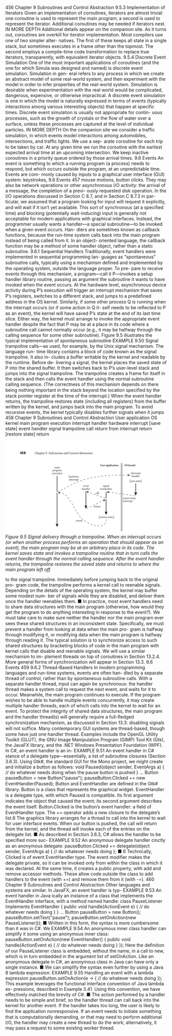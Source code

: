 456
Chapter 9 Subroutines and Control Abstraction
9.5.3 Implementation of Iterators
Given an implementation of coroutines, iterators are almost trivial: one coroutine
is used to represent the main program; a second is used to represent the iterator.
Additional coroutines may be needed if iterators nest.
IN MORE DEPTH
Additional details appear on the companion site. As it turns out, coroutines are
overkill for iterator implementation. Most compilers use one of two simpler alter-
natives. The ﬁrst of these keeps all state in a single stack, but sometimes executes
in a frame other than the topmost. The second employs a compile-time code
transformation to replace true iterators, transparently, with equivalent iterator
objects.
9.5.4 Discrete Event Simulation
One of the most important applications of coroutines (and the one for which
Simula was designed and named) is discrete event simulation. Simulation in gen-
eral refers to any process in which we create an abstract model of some real-world
system, and then experiment with the model in order to infer properties of the
real-world system. Simulation is desirable when experimentation with the real
world would be complicated, dangerous, expensive, or otherwise impractical. A
discrete event simulation is one in which the model is naturally expressed in terms
of events (typically interactions among various interesting objects) that happen
at speciﬁc times. Discrete event simulation is usually not appropriate for contin-
uous processes, such as the growth of crystals or the ﬂow of water over a surface,
unless these processes are captured at the level of individual particles.
IN MORE DEPTH
On the companion site we consider a trafﬁc simulation, in which events model
interactions among automobiles, intersections, and trafﬁc lights. We use a sep-
arate coroutine for each trip to be taken by car. At any given time we run the
coroutine with the earliest expected arrival time at an upcoming intersection. We
keep inactive coroutines in a priority queue ordered by those arrival times.
9.6
Events
An event is something to which a running program (a process) needs to respond,
but which occurs outside the program, at an unpredictable time. Events are com-
monly caused by inputs to a graphical user interface (GUI) system: keystrokes,
9.6 Events
457
mouse motions, button clicks. They may also be network operations or other
asynchronous I/O activity: the arrival of a message, the completion of a previ-
ously requested disk operation.
In the I/O operations discussed in Section C 8.7, and in Section C 8.7.3 in par-
ticular, we assumed that a program looking for input will request it explicitly, and
will wait if it isn’t yet available. This sort of synchronous (at a speciﬁed time) and
blocking (potentially wait-inducing) input is generally not acceptable for modern
applications with graphical interfaces. Instead, the programmer usually wants a
handler—a special subroutine—to be invoked when a given event occurs. Han-
dlers are sometimes known as callback functions, because the run-time system
calls back into the main program instead of being called from it. In an object-
oriented language, the callback function may be a method of some handler object,
rather than a static subroutine.
9.6.1 Sequential Handlers
Traditionally, event handlers were implemented in sequential programming lan-
guages as “spontaneous” subroutine calls, typically using a mechanism deﬁned
and implemented by the operating system, outside the language proper. To pre-
pare to receive events through this mechanism, a program—call it P—invokes
a setup handler library routine, passing as argument the subroutine it wants to
have invoked when the event occurs.
At the hardware level, asynchronous device activity during P’s execution will
trigger an interrupt mechanism that saves P’s registers, switches to a different
stack, and jumps to a predeﬁned address in the OS kernel. Similarly, if some
other process Q is running when the interrupt occurs (or if some action in Q it-
self needs to be reﬂected to P as an event), the kernel will have saved P’s state at
the end of its last time slice. Either way, the kernel must arrange to invoke the
appropriate event handler despite the fact that P may be at a place in its code
where a subroutine call cannot normally occur (e.g., it may be halfway through
the calling sequence for some other subroutine).
Figure 9.5 illustrates the typical implementation of spontaneous subroutine
EXAMPLE 9.50
Signal trampoline
calls—as used, for example, by the Unix signal mechanism.
The language run-
time library contains a block of code known as the signal trampoline. It also in-
cludes a buffer writable by the kernel and readable by the runtime. Before de-
livering a signal, the kernel places the saved state of P into the shared buffer. It
then switches back to P’s user-level stack and jumps into the signal trampoline.
The trampoline creates a frame for itself in the stack and then calls the event
handler using the normal subroutine calling sequence. (The correctness of this
mechanism depends on there being nothing important in the stack beyond the
location speciﬁed by the stack pointer register at the time of the interrupt.) When
the event handler returns, the trampoline restores state (including all registers)
from the buffer written by the kernel, and jumps back into the main program. To
avoid recursive events, the kernel typically disables further signals when it jumps
458
Chapter 9 Subroutines and Control Abstraction
User application
OS kernel
main
program
execution
interrupt
handler
hardware
interrupt
[save state]
event
handler
signal
trampoline
call
return from
interrupt
return
[restore state]
return


![Figure 9.5 Signal delivery...](images/page_491_caption_Figure%209.5%20Signal%20delivery%20through%20a%20trampoline.%20When%20an%20interrupt%20occurs%20%28or%20when%20another%20process%20p.png)
*Figure 9.5 Signal delivery through a trampoline. When an interrupt occurs (or when another process performs an operation that should appear as an event), the main program may be at an arbitrary place in its code. The kernel saves state and invokes a trampoline routine that in turn calls the event handler through the normal calling sequence. After the event handler returns, the trampoline restores the saved state and returns to where the main program left off.*

to the signal trampoline. Immediately before jumping back to the original pro-
gram code, the trampoline performs a kernel call to reenable signals. Depending
on the details of the operating system, the kernel may buffer some modest num-
ber of signals while they are disabled, and deliver them once the handler reenables
them.
■
In practice, most event handlers need to share data structures with the main
program (otherwise, how would they get the program to do anything interesting
in response to the event?). We must take care to make sure neither the handler
nor the main program ever sees these shared structures in an inconsistent state.
Speciﬁcally, we must prevent a handler from looking at data when the main pro-
gram is halfway through modifying it, or modifying data when the main program
is halfway through reading it. The typical solution is to synchronize access to such
shared structures by bracketing blocks of code in the main program with kernel
calls that disable and reenable signals. We will use a similar mechanism to im-
plement threads on top of coroutines in Section 13.2.4. More general forms of
synchronization will appear in Section 13.3.
9.6 Events
459
9.6.2 Thread-Based Handlers
In modern programming languages and run-time systems, events are often han-
dled by a separate thread of control, rather than by spontaneous subroutine calls.
With a separate handler thread, input can again be synchronous: the handler
thread makes a system call to request the next event, and waits for it to occur.
Meanwhile, the main program continues to execute. If the program wishes to
be able to handle multiple events concurrently, it may create multiple handler
threads, each of which calls into the kernel to wait for an event. To protect the
integrity of shared data structures, the main program and the handler thread(s)
will generally require a full-ﬂedged synchronization mechanism, as discussed in
Section 13.3: disabling signals will not sufﬁce.
Many contemporary GUI systems are thread-based, though some have just one
handler thread. Examples include the OpenGL Utility Toolkit (GLUT), the GNU
Image Manipulation Program (GIMP) Tool Kit (Gtk), the JavaFX library, and the
.NET Windows Presentation Foundation (WPF). In C#, an event handler is an in-
EXAMPLE 9.51
An event handler in C#
stance of a delegate type—essentially, a list of subroutine closures (Section 3.6.3).
Using Gtk#, the standard GUI for the Mono project, we might create and initialize
a button as follows:
void Paused(object sender, EventArgs a) {
// do whatever needs doing when the pause button is pushed
}
...
Button pauseButton = new Button("pause");
pauseButton.Clicked += new EventHandler(Paused);
Button and EventHandler are deﬁned in the Gtk# library. Button is a class that
represents the graphical widget. EventHandler is a delegate type, with which
Paused is compatible. Its ﬁrst argument indicates the object that caused the
event; its second argument describes the event itself. Button.Clicked is the
button’s event handler: a ﬁeld of EventHandler type. The += operator adds a
new closure to the delegate’s list.6 The graphics library arranges for a thread to
call into the kernel to wait for user interface events. When our button is pushed,
the call will return from the kernel, and the thread will invoke each of the entries
on the delegate list.
■
As described in Section 3.6.3, C# allows the handler to be speciﬁed more suc-
EXAMPLE 9.52
An anonymous delegate
handler
cinctly as an anonymous delegate:
pauseButton.Clicked += delegate(object sender, EventArgs a) {
// do whatever needs doing
};
■
6
Technically, Clicked is of event EventHandler type. The event modiﬁer makes the delegate
private, so it can be invoked only from within the class in which it was declared. At the same time,
it creates a public property, with add and remove accessor methods. These allow code outside the
class to add handlers to the event (with +=) and remove them from it (with -=).
460
Chapter 9 Subroutines and Control Abstraction
Other languages and systems are similar. In JavaFX, an event handler is typ-
EXAMPLE 9.53
An event handler in Java
ically an instance of a class that implements the EventHandler<ActionEvent>
interface, with a method named handle:
class PauseListener implements EventHandler<ActionEvent> {
public void handle(ActionEvent e) {
// do whatever needs doing
}
}
...
Button pauseButton = new Button();
pauseButton.setText("pause");
pauseButton.setOnAction(new PauseListener());
■
Written in this form, the syntax is more cumbersome than it was in C#. We
EXAMPLE 9.54
An anonymous inner class
handler
can simplify it some using an anonymous inner class:
pauseButton.setOnAction(new EventHandler<ActionEvent>() {
public void handle(ActionEvent e) {
// do whatever needs doing
}
});
Here the deﬁnition of our PauseListener class is embedded, without the name,
in a call to new, which is in turn embedded in the argument list of setOnAction.
Like an anonymous delegate in C#, an anonymous class in Java can have only a
single instance.
■
We can simplify the syntax even further by using a Java 8 lambda expression:
EXAMPLE 9.55
Handling an event with a
lambda expression
pauseButton.setOnAction(e -> {
// do whatever needs doing
});
This example leverages the functional interface convention of Java lambda ex-
pressions, described in Example 3.41. Using this convention, we have effectively
matched the brevity of C#.
■
The action performed by a handler needs to be simple and brief, so the handler
thread can call back into the kernel for another event. If the handler takes too
long, the user is likely to ﬁnd the application nonresponsive. If an event needs
to initiate something that is computationally demanding, or that may need to
perform additional I/O, the handler may create a new thread to do the work;
alternatively, it may pass a request to some existing worker thread.
